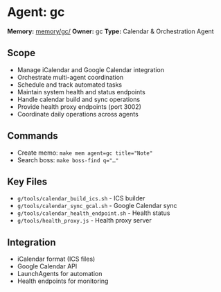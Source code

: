# Agent: gc

**Memory:** [memory/gc/](../../memory/gc/)
**Owner:** gc
**Type:** Calendar & Orchestration Agent

## Scope
- Manage iCalendar and Google Calendar integration
- Orchestrate multi-agent coordination
- Schedule and track automated tasks
- Maintain system health and status endpoints
- Handle calendar build and sync operations
- Provide health proxy endpoints (port 3002)
- Coordinate daily operations across agents

## Commands
- Create memo: `make mem agent=gc title="Note"`
- Search boss: `make boss-find q="…"`

## Key Files
- `g/tools/calendar_build_ics.sh` - ICS builder
- `g/tools/calendar_sync_gcal.sh` - Google Calendar sync
- `g/tools/calendar_health_endpoint.sh` - Health status
- `g/tools/health_proxy.js` - Health proxy server

## Integration
- iCalendar format (ICS files)
- Google Calendar API
- LaunchAgents for automation
- Health endpoints for monitoring
